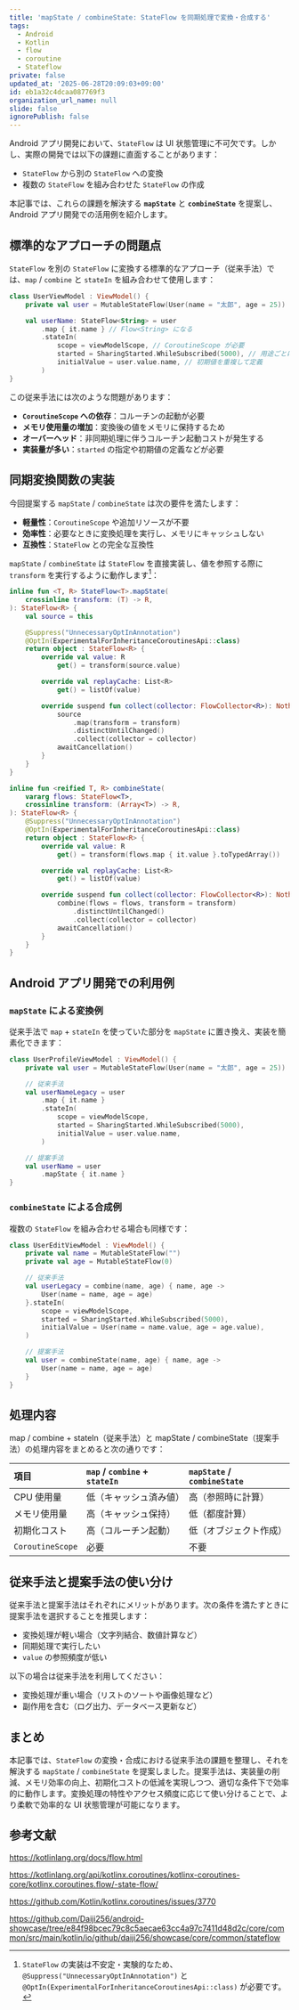 ```yaml
---
title: 'mapState / combineState: StateFlow を同期処理で変換・合成する'
tags:
  - Android
  - Kotlin
  - flow
  - coroutine
  - Stateflow
private: false
updated_at: '2025-06-28T20:09:03+09:00'
id: eb1a32c4dcaa087769f3
organization_url_name: null
slide: false
ignorePublish: false
---
```


Android アプリ開発において、`StateFlow` は UI 状態管理に不可欠です。しかし、実際の開発では以下の課題に直面することがあります：

- `StateFlow` から別の `StateFlow` への変換
- 複数の `StateFlow` を組み合わせた `StateFlow` の作成

本記事では、これらの課題を解決する **`mapState`** と **`combineState`** を提案し、Android アプリ開発での活用例を紹介します。

## 標準的なアプローチの問題点

`StateFlow` を別の `StateFlow` に変換する標準的なアプローチ（従来手法）では、`map` / `combine` と `stateIn` を組み合わせて使用します：

```kotlin
class UserViewModel : ViewModel() {
    private val user = MutableStateFlow(User(name = "太郎", age = 25))

    val userName: StateFlow<String> = user
        .map { it.name } // Flow<String> になる
        .stateIn(
            scope = viewModelScope, // CoroutineScope が必要
            started = SharingStarted.WhileSubscribed(5000), // 用途ごとに選択
            initialValue = user.value.name, // 初期値を重複して定義
        )
}
```

この従来手法には次のような問題があります：

- **`CoroutineScope` への依存**：コルーチンの起動が必要
- **メモリ使用量の増加**：変換後の値をメモリに保持するため
- **オーバーヘッド**：非同期処理に伴うコルーチン起動コストが発生する
- **実装量が多い**：`started` の指定や初期値の定義などが必要

## 同期変換関数の実装

今回提案する `mapState` / `combineState` は次の要件を満たします：

- **軽量性**：`CoroutineScope` や追加リソースが不要
- **効率性**：必要なときに変換処理を実行し、メモリにキャッシュしない
- **互換性**：`StateFlow` との完全な互換性

`mapState` / `combineState` は `StateFlow` を直接実装し、値を参照する際に `transform` を実行するように動作します[^suppress-optin]：

[^suppress-optin]: `StateFlow` の実装は不安定・実験的なため、`@Suppress("UnnecessaryOptInAnnotation")` と `@OptIn(ExperimentalForInheritanceCoroutinesApi::class)` が必要です。

```kotlin
inline fun <T, R> StateFlow<T>.mapState(
    crossinline transform: (T) -> R,
): StateFlow<R> {
    val source = this

    @Suppress("UnnecessaryOptInAnnotation")
    @OptIn(ExperimentalForInheritanceCoroutinesApi::class)
    return object : StateFlow<R> {
        override val value: R
            get() = transform(source.value)

        override val replayCache: List<R>
            get() = listOf(value)

        override suspend fun collect(collector: FlowCollector<R>): Nothing {
            source
                .map(transform = transform)
                .distinctUntilChanged()
                .collect(collector = collector)
            awaitCancellation()
        }
    }
}
```

```kotlin
inline fun <reified T, R> combineState(
    vararg flows: StateFlow<T>,
    crossinline transform: (Array<T>) -> R,
): StateFlow<R> {
    @Suppress("UnnecessaryOptInAnnotation")
    @OptIn(ExperimentalForInheritanceCoroutinesApi::class)
    return object : StateFlow<R> {
        override val value: R
            get() = transform(flows.map { it.value }.toTypedArray())

        override val replayCache: List<R>
            get() = listOf(value)

        override suspend fun collect(collector: FlowCollector<R>): Nothing {
            combine(flows = flows, transform = transform)
                .distinctUntilChanged()
                .collect(collector = collector)
            awaitCancellation()
        }
    }
}
```

## Android アプリ開発での利用例

### `mapState` による変換例

従来手法で `map` + `stateIn` を使っていた部分を `mapState` に置き換え、実装を簡素化できます：

```kotlin
class UserProfileViewModel : ViewModel() {
    private val user = MutableStateFlow(User(name = "太郎", age = 25))

    // 従来手法
    val userNameLegacy = user
        .map { it.name }
        .stateIn(
            scope = viewModelScope,
            started = SharingStarted.WhileSubscribed(5000),
            initialValue = user.value.name,
        )

    // 提案手法
    val userName = user
        .mapState { it.name }
}
```

### `combineState` による合成例

複数の `StateFlow` を組み合わせる場合も同様です：

```kotlin
class UserEditViewModel : ViewModel() {
    private val name = MutableStateFlow("")
    private val age = MutableStateFlow(0)

    // 従来手法
    val userLegacy = combine(name, age) { name, age ->
        User(name = name, age = age)
    }.stateIn(
        scope = viewModelScope,
        started = SharingStarted.WhileSubscribed(5000),
        initialValue = User(name = name.value, age = age.value),
    )

    // 提案手法
    val user = combineState(name, age) { name, age ->
        User(name = name, age = age)
    }
}
```

## 処理内容

map / combine + stateIn（従来手法）と mapState / combineState（提案手法）の処理内容をまとめると次の通りです：

| 項目             | `map` / `combine` + `stateIn` | `mapState` / `combineState` |
| :--------------- | :---------------------------- | :-------------------------- |
| CPU 使用量       | 低（キャッシュ済み値）        | 高（参照時に計算）          |
| メモリ使用量     | 高（キャッシュ保持）          | 低（都度計算）              |
| 初期化コスト     | 高（コルーチン起動）          | 低（オブジェクト作成）      |
| `CoroutineScope` | 必要                          | 不要                        |

## 従来手法と提案手法の使い分け

従来手法と提案手法はそれぞれにメリットがあります。次の条件を満たすときに提案手法を選択することを推奨します：

- 変換処理が軽い場合（文字列結合、数値計算など）
- 同期処理で実行したい
- `value` の参照頻度が低い

以下の場合は従来手法を利用してください：

- 変換処理が重い場合（リストのソートや画像処理など）
- 副作用を含む（ログ出力、データベース更新など）

## まとめ

本記事では、`StateFlow` の変換・合成における従来手法の課題を整理し、それを解決する `mapState` / `combineState` を提案しました。提案手法は、実装量の削減、メモリ効率の向上、初期化コストの低減を実現しつつ、適切な条件下で効率的に動作します。変換処理の特性やアクセス頻度に応じて使い分けることで、より柔軟で効率的な UI 状態管理が可能になります。

## 参考文献

https://kotlinlang.org/docs/flow.html

https://kotlinlang.org/api/kotlinx.coroutines/kotlinx-coroutines-core/kotlinx.coroutines.flow/-state-flow/

https://github.com/Kotlin/kotlinx.coroutines/issues/3770

https://github.com/Daiji256/android-showcase/tree/e84f98bcec79c8c5aecae63cc4a97c7411d48d2c/core/common/src/main/kotlin/io/github/daiji256/showcase/core/common/stateflow
